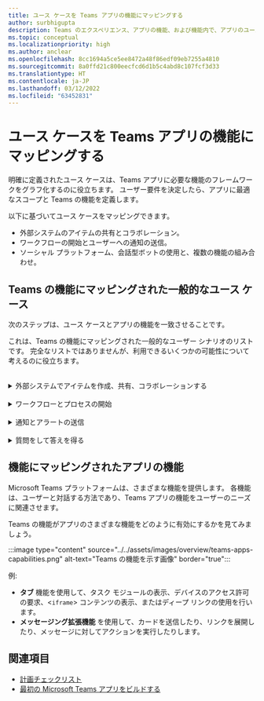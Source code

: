 ```yaml
---
title: ユース ケースを Teams アプリの機能にマッピングする
author: surbhigupta
description: Teams のエクスペリエンス、アプリの機能、および機能内で、アプリのユース ケースがどのように機能するかを特定します。一般的なユース ケースを機能にマッピングします。
ms.topic: conceptual
ms.localizationpriority: high
ms.author: anclear
ms.openlocfilehash: 8cc1694a5ce5ee8472a48f86edf09eb7255a4810
ms.sourcegitcommit: 8a0ffd21c800eecfcd6d1b5c4abd8c107fcf3d33
ms.translationtype: HT
ms.contentlocale: ja-JP
ms.lasthandoff: 03/12/2022
ms.locfileid: "63452831"
---
```

# <a name="map-your-use-cases-to-teams-app-features"></a>ユース ケースを Teams アプリの機能にマッピングする

明確に定義されたユース ケースは、Teams アプリに必要な機能のフレームワークをグラフ化するのに役立ちます。 ユーザー要件を決定したら、アプリに最適なスコープと Teams の機能を定義します。

以下に基づいてユース ケースをマッピングできます。

* 外部システムのアイテムの共有とコラボレーション。
* ワークフローの開始とユーザーへの通知の送信。
* ソーシャル プラットフォーム、会話型ボットの使用と、複数の機能の組み合わせ。

## <a name="common-use-cases-mapped-to-teams-capabilities"></a>Teams の機能にマッピングされた一般的なユース ケース

次のステップは、ユース ケースとアプリの機能を一致させることです。

これは、Teams の機能にマッピングされた一般的なユーザー シナリオのリストです。 完全なリストではありませんが、利用できるいくつかの可能性について考えるのに役立ちます。
</br>
</br>
<details>
<summary>外部システムでアイテムを作成、共有、コラボレーションする</summary>

データを操作するアプリ

| **目的** | **試す...** |
| --- | --- |
| 外部システムを検索し、結果をインタラクティブ カードとして共有します。 | 検索コマンドを使用したメッセージング拡張機能 |
| 情報を収集してデータ ストアに挿入したり、高度な検索を実行したりします。 | アクション コマンドを使用したメッセージング拡張機能 |
| データを表示、操作、共有するための埋め込み Web エクスペリエンスを作成します。 | タブ |
| データをプッシュし、Teams クライアントからデータを送信します。 | コネクタと Webhook|
| 情報を収集または表示するために必要な場所からのインタラクティブなモーダル フォーム。 | タスク モジュール |

</details>
</br>
<details>
<summary>ワークフローとプロセスの開始</summary>

外部システムでプロセスまたはワークフローを開始する簡単な方法。

| **目的** | **試す...** |
| --- | --- |
| メッセージをトリガーして、ユーザーがメッセージの内容を Web サービスにすばやく送信できるようにします。 | メッセージング拡張機能のアクション コマンド |
| ワークフローを開始する前に、タブ、ボット、またはメッセージング拡張機能からメッセージを開いて情報を収集します。 | タスク モジュール |
| テキストやリッチ カードを通じてユーザーと対話します。 | 会話型ボット |
| 会話型ボット全体を構築する必要がない場合は、単純なやり取りを行うのに適しています。 |  送信 Webhook |

</details>
</br>
<details>
<summary>通知とアラートの送信</summary>

Teams のユーザーに非同期の通知とアラートを送信します。

| **目的** | **試す...** |
| --- | --- |
| グループ、チャネル、または個々のユーザーにプロアクティブなメッセージを送信します。 | 会話型ボット |
| メッセージを受信するためにサブスクライブするチャネルを許可します。 コネクタを使用すると、ユーザーは構成ページを使用してサブスクリプションを調整できます。 | コネクタと受信 Webhook |

</details>
</br>
<details>
<summary>質問をして答えを得る</summary>

ユーザーとつながり、ユーザーのクエリを解決する

| **目的** | **試す...** |
| --- | --- |
| 自然言語処理、AI、機械学習、およびすべての流行語。 インテリジェント クラウドを搭載したボットを使用して、ユーザーを必要な答えに接続します。 | 会話型ボット |
| 既存の Web ポータルを Teams に埋め込むか、Teams 固有のバージョンを作成して機能を追加します。 | タブ |

</details>

## <a name="app-capabilities-mapped-to-features"></a>機能にマッピングされたアプリの機能

Microsoft Teams プラットフォームは、さまざまな機能を提供します。 各機能は、ユーザーと対話する方法であり、Teams アプリの機能をユーザーのニーズに関連させます。

Teams の機能がアプリのさまざまな機能をどのように有効にするかを見てみましょう。

:::image type="content" source="../../assets/images/overview/teams-apps-capabilities.png" alt-text="Teams の機能を示す画像" border="true":::

例:

* **タブ** 機能を使用して、タスク モジュールの表示、デバイスのアクセス許可の要求、<`iframe`> コンテンツの表示、またはディープ リンクの使用を行います。
* **メッセージング拡張機能** を使用して、カードを送信したり、リンクを展開したり、メッセージに対してアクションを実行したりします。

## <a name="see-also"></a>関連項目

* [計画チェックリスト](../design/planning-checklist.md)
* [最初の Microsoft Teams アプリをビルドする](../../get-started/get-started-overview.md)
